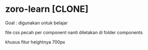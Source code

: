 # zoro-learn [CLONE]

Goal : digunakan untuk belajar

file css pecah per component
nanti diletakan di folder components

khusus fitur heightnya 700px

